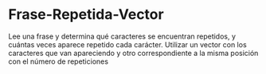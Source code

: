 # Frase-Repetida-Vector
Lee una frase y determina qué caracteres se encuentran repetidos, y cuántas veces aparece repetido cada carácter.  Utilizar un vector con los caracteres que van apareciendo y otro correspondiente a la misma posición con el número de repeticiones
